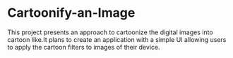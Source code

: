 # Cartoonify-an-Image
This project presents an approach to cartoonize the digital images into cartoon like.It plans to create an application with a simple UI allowing users to apply the cartoon filters to images of their device.
